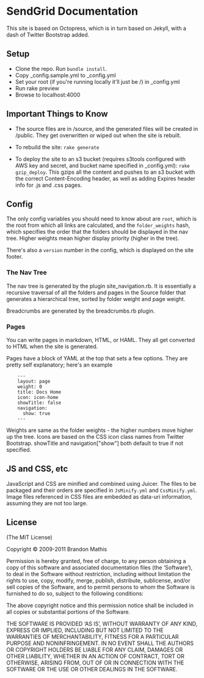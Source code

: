 # SendGrid Documentation

This site is based on Octopress, which is in turn based on Jekyll, with a dash of Twitter Bootstrap added.

## Setup

* Clone the repo. Run <code>bundle install</code>.
* Copy _config.sample.yml to _config.yml
* Set your root (if you're running locally it'll just be /) in _config.yml
* Run rake preview
* Browse to localhost:4000

## Important Things to Know

* The source files are in  /source, and the generated files will be created in /public. They get overwritten or wiped out when the site is rebuilt.

* To rebuild the site: <code>rake generate</code>

* To deploy the site to an s3 bucket (requires s3tools configured with AWS key and secret, and bucket name specified in \_config.yml): <code>rake gzip\_deploy</code>. This gzips all the content and pushes to an s3 bucket with the correct Content-Encoding header, as well as adding Expires header info for .js and .css pages.

## Config

The only config variables you should need to know about are <code>root</code>, which is the root from which all links are calculated, and the <code>folder_weights</code> hash, which specifies the order that the folders should be displayed in the nav tree. Higher weights mean higher display priority (higher in the tree).

There's also a <code>version</code> number in the config, which is displayed on the site footer.

### The Nav Tree

The nav tree is generated by the plugin site_navigation.rb. It is essentially a recursive traversal of all the folders and pages in the Source folder that generates a hierarchical tree, sorted by folder weight and page weight.

Breadcrumbs are generated by the breadcrumbs.rb plugin.

### Pages

You can write pages in markdown, HTML, or HAML. They all get converted to HTML when the site is generated.

Pages have a block of YAML at the top that sets a few options. They are pretty self explanatory; here's an example

```
	---
	layout: page
	weight: 0
	title: Docs Home
	icon: icon-home
	showTitle: false
	navigation:
	  show: true
	---
```

Weights are same as the folder weights - the higher numbers move higher up the tree. Icons are based on the CSS icon class names from Twitter Bootstrap. showTitle and navigation["show"] both default to true if not specified.

## JS and CSS, etc
JavaScript and CSS are minified and combined using Juicer. The files to be packaged and their orders are specified in <code>JsMinify.yml</code> and <code>CssMinify.yml</code>. Image files referenced in CSS files are embedded as data-uri information, assuming they are not too large. 

## License
(The MIT License)

Copyright © 2009-2011 Brandon Mathis

Permission is hereby granted, free of charge, to any person obtaining a copy of this software and associated documentation files (the ‘Software’), to deal in the Software without restriction, including without limitation the rights to use, copy, modify, merge, publish, distribute, sublicense, and/or sell copies of the Software, and to permit persons to whom the Software is furnished to do so, subject to the following conditions:

The above copyright notice and this permission notice shall be included in all copies or substantial portions of the Software.

THE SOFTWARE IS PROVIDED ‘AS IS’, WITHOUT WARRANTY OF ANY KIND, EXPRESS OR IMPLIED, INCLUDING BUT NOT LIMITED TO THE WARRANTIES OF MERCHANTABILITY, FITNESS FOR A PARTICULAR PURPOSE AND NONINFRINGEMENT. IN NO EVENT SHALL THE AUTHORS OR COPYRIGHT HOLDERS BE LIABLE FOR ANY CLAIM, DAMAGES OR OTHER LIABILITY, WHETHER IN AN ACTION OF CONTRACT, TORT OR OTHERWISE, ARISING FROM, OUT OF OR IN CONNECTION WITH THE SOFTWARE OR THE USE OR OTHER DEALINGS IN THE SOFTWARE.
